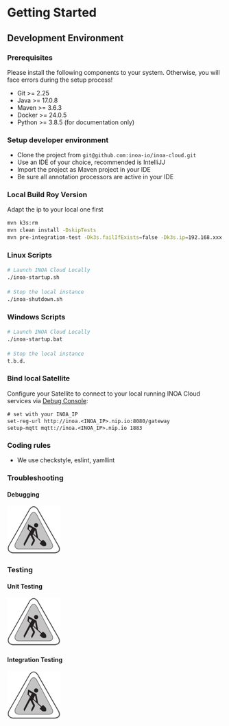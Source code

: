 # Getting Started

## Development Environment

### Prerequisites

Please install the following components to your system. Otherwise, you will face errors during the setup process!

* Git >= 2.25
* Java >= 17.0.8
* Maven >= 3.6.3
* Docker >= 24.0.5
* Python >= 3.8.5 (for documentation only)

### Setup developer environment

* Clone the project from `git@github.com:inoa-io/inoa-cloud.git`
* Use an IDE of your choice, recommended is IntelliJJ
* Import the project as Maven project in your IDE
* Be sure all annotation processors are active in your IDE

### Local Build Roy Version

Adapt the ip to your local one first

```bash
mvn k3s:rm
mvn clean install -DskipTests
mvn pre-integration-test -Dk3s.failIfExists=false -Dk3s.ip=192.168.xxx.xxx -pl ./test/
```

### Linux Scripts

```bash
# Launch INOA Cloud Locally
./inoa-startup.sh

# Stop the local instance
./inoa-shutdown.sh
```

### Windows Scripts

```bash
# Launch INOA Cloud Locally
./inoa-startup.bat

# Stop the local instance
t.b.d.
```

### Bind local Satellite

Configure your Satellite to connect to your local running INOA Cloud services via [Debug Console](https://inoa-io.github.io/inoa-os-esp32/user-guide/debug-console/):

```shell
# set with your INOA_IP
set-reg-url http://inoa.<INOA_IP>.nip.io:8080/gateway
setup-mqtt mqtt://inoa.<INOA_IP>.nip.io 1883
```

### Coding rules

* We use checkstyle, eslint, yamllint

### Troubleshooting

#### Debugging

![Work in progress](../assets/images/workinprogress.png)

### Testing

#### Unit Testing

![Work in progress](../assets/images/workinprogress.png)

#### Integration Testing

![Work in progress](../assets/images/workinprogress.png)
